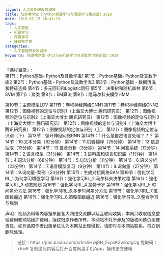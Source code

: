 ```yaml
---
layout: 人工智能研发攻城狮
title: 陆家嘴学堂《Python机器学习与深度学习集训营》2019
date: 2019-07-15 20:41:13
tags:
  - 人工智能
  - 机器学习
  - 深度学习
  - 陆家嘴学堂
categories:
  - 人工智能研发攻城狮
keywords: 陆家嘴学堂《Python机器学习与深度学习集训营》2019
---
```


『课程目录』:  
第1节：Python基础- Python及其数学库1
第1节：Python基础- Python及其数学库2
第2节：Python基础 - Python及其数学库3
第3节：Python基础 - 数据清洗和特征选择
第4节：多元回归和Logistic回归
第5节：决策树和随机森林
第6节：SVM
第7节：聚类
第8节：EM算法
第9节：隐马尔科夫模型HMM
<!-- more -->  
第10节：主题模型LDV
第11节：卷积神经网络CNN1
第11节：卷积神经网络CNN2
第12节：图像视频的定位与识别1（上海交大博士 腾讯研究员）
第12节：图像视频的定位与识别2（上海交大博士 腾讯研究员）
第12节：图像视频的定位与识别3（上海交大博士 腾讯研究员）
第12节：图像视频的定位与识别4（上海交大博士 腾讯研究员）
第12节：图像视频的定位与识别（上）
第12节：图像视频的定位与识别（下）
第13节：循环神经网络RNN
第14节：1.什么是自然语言处理？？？
第14节：10.文本分类（82分钟）
第14节：11.机器翻译（25分钟）
第14节：12.信息抽取（13分钟）
第14节：13.篇章分析（3分钟）
第14节：14.问答系统（12分钟）
第14节：2.语言模型（31分钟）
第14节：3.语料库和语言知识库（11分钟）
第14节：4.词法分析（68分钟）
第14节：5.句法分析（11分钟）
第14节：6.语义分析（23分钟）
第14节：7.语言模型复习（9分钟）
第14节：8.词向量（27分钟）
第14节：9.词向量-案例（24分钟)
第15节：生成对抗网络GAN
第16节：强化学习RL_1.为何学习增强学习
第16节：强化学习RL_2.马尔科夫决策过程
第16节：强化学习RL_3.动态规划
第16节：强化学习RL_4.蒙特卡罗
第16节：强化学习RL_5.时间差分方法
第16节：强化学习RL_6.多步时间差分方法
第16节：强化学习RL_7.值函数逼近
第16节：强化学习RL_8.策略函数逼近
第16节：强化学习RL_9.整合学习与规划

<div class="post-copyright">
    <div class="post-copyright__author">
      <span class="post-copyright-meta">声明：视频资料等内容据来自各大网络交流群以及互联网收集，本网只收取信息整理费用和网站维护费用，版权归原作者所有，本网站不对所涉及的版权问题负法律责任，如作品原作者出版单位认为本网站出现侵权，请即时与本网站联系，将立刻删除处理。 </span>
    </div>
</div>

<blockquote class="blockquote-center">
链接：https://pan.baidu.com/s/1mziHwjRH_EcpxK2w3qtgOg 
提取码：xhw8 
复制这段内容后打开百度网盘手机App，操作更方便哦
</blockquote>

